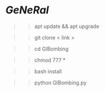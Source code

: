 # _GeNeRal_

>> apt update && apt upgrade 

>> git clone < link > 

>> cd GlBombing

>> chmod 777 *

>> bash install

>> python GlBombing.py
